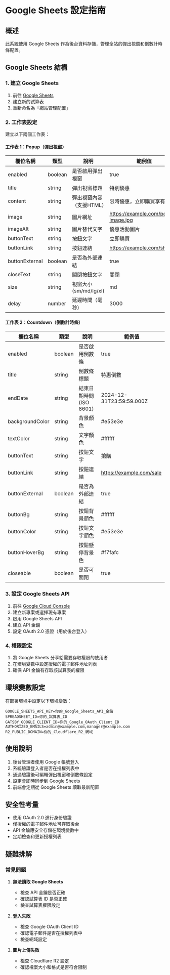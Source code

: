 # Google Sheets 設定指南

## 概述
此系統使用 Google Sheets 作為後台資料存儲，管理全站的彈出視窗和倒數計時條配置。

## Google Sheets 結構

### 1. 建立 Google Sheets

1. 前往 [Google Sheets](https://sheets.google.com)
2. 建立新的試算表
3. 重新命名為「網站管理配置」

### 2. 工作表設定

建立以下兩個工作表：

#### 工作表 1：Popup（彈出視窗）

| 欄位名稱 | 類型 | 說明 | 範例值 |
|---------|------|------|--------|
| enabled | boolean | 是否啟用彈出視窗 | true |
| title | string | 彈出視窗標題 | 特別優惠 |
| content | string | 彈出視窗內容（支援HTML） | 限時優惠，立即購買享有8折！ |
| image | string | 圖片網址 | https://example.com/popup-image.jpg |
| imageAlt | string | 圖片替代文字 | 優惠活動圖片 |
| buttonText | string | 按鈕文字 | 立即購買 |
| buttonLink | string | 按鈕連結 | https://example.com/shop |
| buttonExternal | boolean | 是否為外部連結 | true |
| closeText | string | 關閉按鈕文字 | 關閉 |
| size | string | 視窗大小 (sm/md/lg/xl) | md |
| delay | number | 延遲時間（毫秒） | 3000 |

#### 工作表 2：Countdown（倒數計時條）

| 欄位名稱 | 類型 | 說明 | 範例值 |
|---------|------|------|--------|
| enabled | boolean | 是否啟用倒數條 | true |
| title | string | 倒數條標題 | 特惠倒數 |
| endDate | string | 結束日期時間 (ISO 8601) | 2024-12-31T23:59:59.000Z |
| backgroundColor | string | 背景顏色 | #e53e3e |
| textColor | string | 文字顏色 | #ffffff |
| buttonText | string | 按鈕文字 | 搶購 |
| buttonLink | string | 按鈕連結 | https://example.com/sale |
| buttonExternal | boolean | 是否為外部連結 | true |
| buttonBg | string | 按鈕背景顏色 | #ffffff |
| buttonColor | string | 按鈕文字顏色 | #e53e3e |
| buttonHoverBg | string | 按鈕懸停背景色 | #f7fafc |
| closeable | boolean | 是否可關閉 | true |

### 3. 設定 Google Sheets API

1. 前往 [Google Cloud Console](https://console.cloud.google.com/)
2. 建立新專案或選擇現有專案
3. 啟用 Google Sheets API
4. 建立 API 金鑰
5. 設定 OAuth 2.0 憑證（用於後台登入）

### 4. 權限設定

1. 將 Google Sheets 分享給需要存取權限的使用者
2. 在環境變數中設定授權的電子郵件地址列表
3. 確保 API 金鑰有存取該試算表的權限

## 環境變數設定

在部署環境中設定以下環境變數：

```
GOOGLE_SHEETS_API_KEY=你的_Google_Sheets_API_金鑰
SPREADSHEET_ID=你的_試算表_ID
GATSBY_GOOGLE_CLIENT_ID=你的_Google_OAuth_Client_ID
AUTHORIZED_EMAILS=admin@example.com,manager@example.com
R2_PUBLIC_DOMAIN=你的_Cloudflare_R2_網域
```

## 使用說明

1. 後台管理者使用 Google 帳號登入
2. 系統驗證登入者是否在授權列表中
3. 通過驗證後可編輯彈出視窗和倒數條設定
4. 設定會即時同步到 Google Sheets
5. 前端會定期從 Google Sheets 讀取最新配置

## 安全性考量

- 使用 OAuth 2.0 進行身份驗證
- 僅授權的電子郵件地址可存取後台
- API 金鑰應安全存儲在環境變數中
- 定期檢查和更新授權列表

## 疑難排解

### 常見問題

1. **無法讀取 Google Sheets**
   - 檢查 API 金鑰是否正確
   - 確認試算表 ID 是否正確
   - 檢查試算表權限設定

2. **登入失敗**
   - 檢查 Google OAuth Client ID
   - 確認電子郵件是否在授權列表中
   - 檢查網域設定

3. **圖片上傳失敗**
   - 檢查 Cloudflare R2 設定
   - 確認檔案大小和格式是否符合限制
